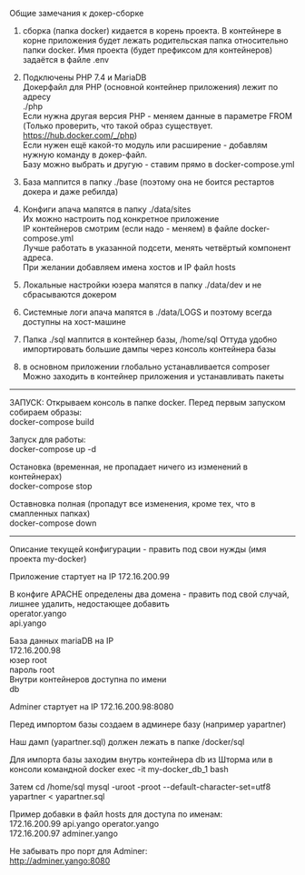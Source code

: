 Общие замечания к докер-сборке


1) сборка (папка docker) кидается в корень проекта.
В контейнере в корне приложения будет лежать родительская папка относительно папки docker.
Имя проекта (будет префиксом для контейнеров) задаётся в файле .env

2) Подключены PHP 7.4 и MariaDB<br>
Докерфайл для PHP (основной контейнер приложения) лежит по адресу<br>
./php<br>
Если нужна другая версия PHP - меняем данные в параметре FROM<br> 
(Только проверить, что такой образ существует. https://hub.docker.com/_/php)<br>
Если нужен ещё какой-то модуль или расширение - добавлям нужную команду в докер-файл.<br>
Базу можно выбрать и другую - ставим прямо в docker-compose.yml

3) База маппится в папку ./base (поэтому она не боится рестартов докера и даже ребилда)

4) Конфиги апача мапятся в папку ./data/sites<br>
Их можно настроить под конкретное приложение<br>
IP контейнеров смотрим (если надо - меняем) в файле docker-compose.yml<br>
Лучше работать в указанной подсети, менять четвёртый компонент адреса. <br>
При желании добавляем имена хостов и IP  файл hosts<br>

5) Локальные настройки юзера мапятся в папку ./data/dev и не сбрасываются докером

6) Системные логи апача мапятся в ./data/LOGS и поэтому всегда доступны на хост-машине

7) Папка ./sql маппится в контейнер базы, /home/sql
Оттуда удобно импортировать большие дампы через консоль контейнера базы

8) в основном приложении глобально устанавливается composer
Можно заходить в контейнер приложения и устанавливать пакеты
<hr>

ЗАПУСК:
Открываем консоль в папке docker. 
Перед первым запуском собираем образы:<br>
docker-compose build

Запуск для работы:<br>
docker-compose up -d

Остановка (временная, не пропадает ничего из изменений в контейнерах)<br>
docker-compose stop

Оставновка полная (пропадут все изменения, кроме тех, что в смапленных папках)<br>
docker-compose down

-------------------------------------------------------------------------------
Описание текущей конфигурации - править под свои нужды
(имя проекта my-docker)

Приложение стартует на IP
172.16.200.99

В конфиге APACHE определены два домена - править под свой случай, лишнее удалить, недостающее добавить<br>
operator.yango <br>
api.yango  

База данных mariaDB на IP<br>
172.16.200.98<br>
юзер root<br>
пароль root<br>
Внутри контейнеров доступна по имени<br> 
db

Adminer стартует на IP
172.16.200.98:8080

Перед импортом базы создаем в админере базу
(например yapartner)

Наш дамп (yapartner.sql) должен лежать в папке
/docker/sql

Для импорта базы заходим внутрь контейнера db из Шторма или в консоли командной
docker exec -it my-docker_db_1 bash

Затем
cd /home/sql
mysql -uroot -proot --default-character-set=utf8 yapartner < yapartner.sql

Пример добавки в файл hosts для доступа по именам:<br>
172.16.200.99 api.yango operator.yango<br>
172.16.200.97 adminer.yango

Не забывать про порт для Adminer:<br>
http://adminer.yango:8080
